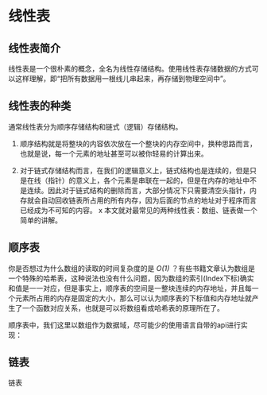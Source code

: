 # 线性表

## 线性表简介

线性表是一个很朴素的概念，全名为线性存储结构。使用线性表存储数据的方式可以这样理解，即“把所有数据用一根线儿串起来，再存储到物理空间中”。

## 线性表的种类

通常线性表分为顺序存储结构和链式（逻辑）存储结构。

1. 顺序结构就是将整块的内容依次放在一个整块的内存空间中，换种思路而言，也就是说，每一个元素的地址甚至可以被你轻易的计算出来。

2. 对于链式存储结构而言，在我们的逻辑意义上，链式结构也是连续的，但是只是在线（指针）的意义上，各个元素是串联在一起的，但是在内存的地址中不是连续。因此对于链式结构的删除而言，大部分情况下只需要清空头指针，内存就会自动回收链表所占用的所有内存，因为后面的节点的地址对于程序而言已经成为不可知的内容。
x
本文就对最常见的两种线性表：数组、链表做一个简单的讲解。

## 顺序表

你是否想过为什么数组的读取的时间复杂度的是 *O(1)* ？有些书籍文章认为数组是一个特殊的哈希表，这种说法也没有什么问题，因为数组的索引(Index下标)确实和值是一一对应，但是事实上，顺序表的空间是一整块连续的内存地址，并且每一个元素所占用的内存是固定的大小，那么可以认为顺序表的下标值和内存地址就产生了一个函数对应关系，也就是可以将数组看成哈希表的原理所在了。

顺序表中，我们这里以数组作为数据域，尽可能少的使用语言自带的api进行实现：

## 链表

链表
